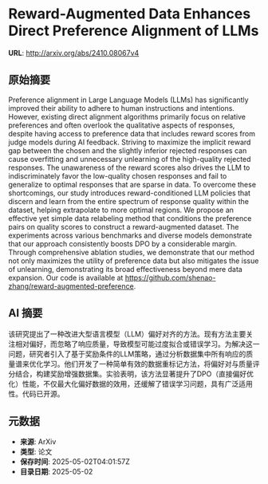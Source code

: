 # Reward-Augmented Data Enhances Direct Preference Alignment of LLMs

**URL**: http://arxiv.org/abs/2410.08067v4

## 原始摘要

Preference alignment in Large Language Models (LLMs) has significantly
improved their ability to adhere to human instructions and intentions. However,
existing direct alignment algorithms primarily focus on relative preferences
and often overlook the qualitative aspects of responses, despite having access
to preference data that includes reward scores from judge models during AI
feedback. Striving to maximize the implicit reward gap between the chosen and
the slightly inferior rejected responses can cause overfitting and unnecessary
unlearning of the high-quality rejected responses. The unawareness of the
reward scores also drives the LLM to indiscriminately favor the low-quality
chosen responses and fail to generalize to optimal responses that are sparse in
data. To overcome these shortcomings, our study introduces reward-conditioned
LLM policies that discern and learn from the entire spectrum of response
quality within the dataset, helping extrapolate to more optimal regions. We
propose an effective yet simple data relabeling method that conditions the
preference pairs on quality scores to construct a reward-augmented dataset. The
experiments across various benchmarks and diverse models demonstrate that our
approach consistently boosts DPO by a considerable margin. Through
comprehensive ablation studies, we demonstrate that our method not only
maximizes the utility of preference data but also mitigates the issue of
unlearning, demonstrating its broad effectiveness beyond mere data expansion.
Our code is available at
https://github.com/shenao-zhang/reward-augmented-preference.


## AI 摘要

该研究提出了一种改进大型语言模型（LLM）偏好对齐的方法。现有方法主要关注相对偏好，而忽略了响应质量，导致模型可能过度拟合或错误学习。为解决这一问题，研究者引入了基于奖励条件的LLM策略，通过分析数据集中所有响应的质量谱来优化学习。他们开发了一种简单有效的数据重标记方法，将偏好对与质量评分结合，构建奖励增强数据集。实验表明，该方法显著提升了DPO（直接偏好优化）性能，不仅最大化偏好数据的效用，还缓解了错误学习问题，具有广泛适用性。代码已开源。

## 元数据

- **来源**: ArXiv
- **类型**: 论文
- **保存时间**: 2025-05-02T04:01:57Z
- **目录日期**: 2025-05-02
